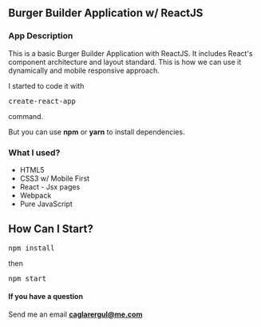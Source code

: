## Burger Builder Application w/ ReactJS

### App Description

This is a basic Burger Builder Application with ReactJS.
It includes React's component architecture and layout standard. 
This is how we can use it dynamically and mobile responsive approach.

I started to code it with <pre>create-react-app</pre> command.

But you can use <b>npm</b> or <b>yarn</b> to install dependencies. 

### What I used?

- HTML5
- CSS3 w/ Mobile First
- React - Jsx pages
- Webpack
- Pure JavaScript

## How Can I Start?

<pre>npm install</pre>
then
<pre>npm start</pre>

#### If you have a question
Send me an email <b>caglarergul@me.com</b>